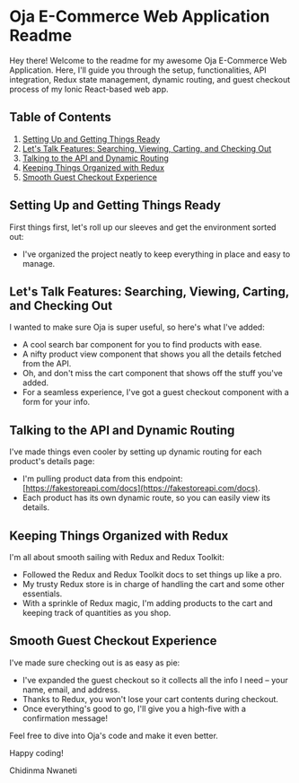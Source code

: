 # Oja E-Commerce Web Application Readme

Hey there! Welcome to the readme for my awesome Oja E-Commerce Web Application. Here, I'll guide you through the setup, functionalities, API integration, Redux state management, dynamic routing, and guest checkout process of my Ionic React-based web app.

## Table of Contents
1. [Setting Up and Getting Things Ready](#setting-up-and-getting-things-ready)
2. [Let's Talk Features: Searching, Viewing, Carting, and Checking Out](#lets-talk-features-searching-viewing-carting-and-checking-out)
3. [Talking to the API and Dynamic Routing](#talking-to-the-api-and-dynamic-routing)
4. [Keeping Things Organized with Redux](#keeping-things-organized-with-redux)
5. [Smooth Guest Checkout Experience](#smooth-guest-checkout-experience)

## Setting Up and Getting Things Ready
First things first, let's roll up our sleeves and get the environment sorted out:
- I've organized the project neatly to keep everything in place and easy to manage.

## Let's Talk Features: Searching, Viewing, Carting, and Checking Out
I wanted to make sure Oja is super useful, so here's what I've added:
- A cool search bar component for you to find products with ease.
- A nifty product view component that shows you all the details fetched from the API.
- Oh, and don't miss the cart component that shows off the stuff you've added.
- For a seamless experience, I've got a guest checkout component with a form for your info.

## Talking to the API and Dynamic Routing
I've made things even cooler by setting up dynamic routing for each product's details page:
- I'm pulling product data from this endpoint: [https://fakestoreapi.com/docs](https://fakestoreapi.com/docs).
- Each product has its own dynamic route, so you can easily view its details.

## Keeping Things Organized with Redux
I'm all about smooth sailing with Redux and Redux Toolkit:
- Followed the Redux and Redux Toolkit docs to set things up like a pro.
- My trusty Redux store is in charge of handling the cart and some other essentials.
- With a sprinkle of Redux magic, I'm adding products to the cart and keeping track of quantities as you shop.

## Smooth Guest Checkout Experience
I've made sure checking out is as easy as pie:
- I've expanded the guest checkout so it collects all the info I need – your name, email, and address.
- Thanks to Redux, you won't lose your cart contents during checkout.
- Once everything's good to go, I'll give you a high-five with a confirmation message!

Feel free to dive into Oja's code and make it even better. 



Happy coding!

Chidinma Nwaneti
